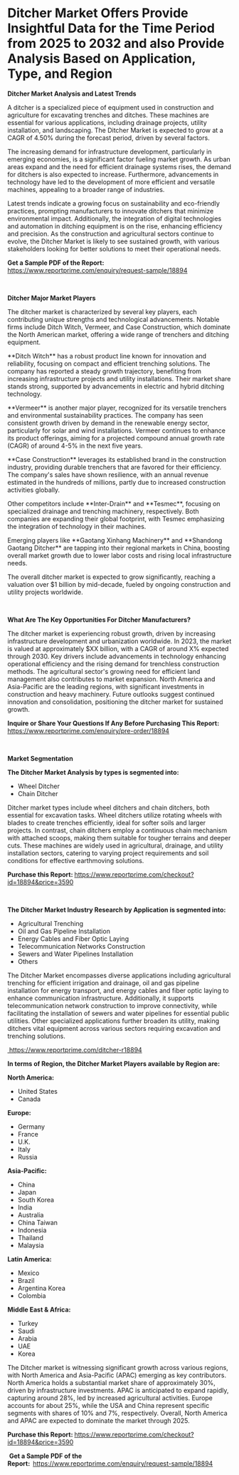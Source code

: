 <p><h1>Ditcher Market Offers Provide Insightful Data for the Time Period from 2025 to 2032 and also Provide Analysis Based on Application, Type, and Region</h1></p><p><strong>Ditcher Market Analysis and Latest Trends</strong></p>
<p><p>A ditcher is a specialized piece of equipment used in construction and agriculture for excavating trenches and ditches. These machines are essential for various applications, including drainage projects, utility installation, and landscaping. The Ditcher Market is expected to grow at a CAGR of 4.50% during the forecast period, driven by several factors.</p><p>The increasing demand for infrastructure development, particularly in emerging economies, is a significant factor fueling market growth. As urban areas expand and the need for efficient drainage systems rises, the demand for ditchers is also expected to increase. Furthermore, advancements in technology have led to the development of more efficient and versatile machines, appealing to a broader range of industries.</p><p>Latest trends indicate a growing focus on sustainability and eco-friendly practices, prompting manufacturers to innovate ditchers that minimize environmental impact. Additionally, the integration of digital technologies and automation in ditching equipment is on the rise, enhancing efficiency and precision. As the construction and agricultural sectors continue to evolve, the Ditcher Market is likely to see sustained growth, with various stakeholders looking for better solutions to meet their operational needs.</p></p>
<p><strong>Get a Sample PDF of the Report:&nbsp;</strong> <a href="https://www.reportprime.com/enquiry/request-sample/18894?utm_campaign=4532&utm_medium=2&utm_source=Github&utm_content=ia&utm_term=19052025&utm_id=ditcher">https://www.reportprime.com/enquiry/request-sample/18894</a></p>
<p>&nbsp;</p>
<p><strong>Ditcher Major Market Players</strong></p>
<p><p>The ditcher market is characterized by several key players, each contributing unique strengths and technological advancements. Notable firms include Ditch Witch, Vermeer, and Case Construction, which dominate the North American market, offering a wide range of trenchers and ditching equipment. </p><p>**Ditch Witch** has a robust product line known for innovation and reliability, focusing on compact and efficient trenching solutions. The company has reported a steady growth trajectory, benefiting from increasing infrastructure projects and utility installations. Their market share stands strong, supported by advancements in electric and hybrid ditching technology.</p><p>**Vermeer** is another major player, recognized for its versatile trenchers and environmental sustainability practices. The company has seen consistent growth driven by demand in the renewable energy sector, particularly for solar and wind installations. Vermeer continues to enhance its product offerings, aiming for a projected compound annual growth rate (CAGR) of around 4-5% in the next five years.</p><p>**Case Construction** leverages its established brand in the construction industry, providing durable trenchers that are favored for their efficiency. The company's sales have shown resilience, with an annual revenue estimated in the hundreds of millions, partly due to increased construction activities globally.</p><p>Other competitors include **Inter-Drain** and **Tesmec**, focusing on specialized drainage and trenching machinery, respectively. Both companies are expanding their global footprint, with Tesmec emphasizing the integration of technology in their machines.</p><p>Emerging players like **Gaotang Xinhang Machinery** and **Shandong Gaotang Ditcher** are tapping into their regional markets in China, boosting overall market growth due to lower labor costs and rising local infrastructure needs.</p><p>The overall ditcher market is expected to grow significantly, reaching a valuation over $1 billion by mid-decade, fueled by ongoing construction and utility projects worldwide.</p></p>
<p>&nbsp;</p>
<p><strong>What Are The Key Opportunities For Ditcher Manufacturers?</strong></p>
<p><p>The ditcher market is experiencing robust growth, driven by increasing infrastructure development and urbanization worldwide. In 2023, the market is valued at approximately $XX billion, with a CAGR of around X% expected through 2030. Key drivers include advancements in technology enhancing operational efficiency and the rising demand for trenchless construction methods. The agricultural sector's growing need for efficient land management also contributes to market expansion. North America and Asia-Pacific are the leading regions, with significant investments in construction and heavy machinery. Future outlooks suggest continued innovation and consolidation, positioning the ditcher market for sustained growth.</p></p>
<p><strong>Inquire or Share Your Questions If Any Before Purchasing This Report:</strong> <a href="https://www.reportprime.com/enquiry/pre-order/18894?utm_campaign=4532&utm_medium=2&utm_source=Github&utm_content=ia&utm_term=19052025&utm_id=ditcher">https://www.reportprime.com/enquiry/pre-order/18894</a></p>
<p>&nbsp;</p>
<p><strong>Market Segmentation</strong></p>
<p><strong>The Ditcher Market Analysis by types is segmented into:</strong></p>
<p><ul><li>Wheel Ditcher</li><li>Chain Ditcher</li></ul></p>
<p><p>Ditcher market types include wheel ditchers and chain ditchers, both essential for excavation tasks. Wheel ditchers utilize rotating wheels with blades to create trenches efficiently, ideal for softer soils and larger projects. In contrast, chain ditchers employ a continuous chain mechanism with attached scoops, making them suitable for tougher terrains and deeper cuts. These machines are widely used in agricultural, drainage, and utility installation sectors, catering to varying project requirements and soil conditions for effective earthmoving solutions.</p></p>
<p><strong>Purchase this Report:&nbsp;</strong><a href="https://www.reportprime.com/checkout?id=18894&price=3590&utm_campaign=4532&utm_medium=2&utm_source=Github&utm_content=ia&utm_term=19052025&utm_id=ditcher">https://www.reportprime.com/checkout?id=18894&price=3590</a></p>
<p>&nbsp;</p>
<p><strong>The Ditcher Market Industry Research by Application is segmented into:</strong></p>
<p><ul><li>Agricultural Trenching</li><li>Oil and Gas Pipeline Installation</li><li>Energy Cables and Fiber Optic Laying</li><li>Telecommunication Networks Construction</li><li>Sewers and Water Pipelines Installation</li><li>Others</li></ul></p>
<p><p>The Ditcher Market encompasses diverse applications including agricultural trenching for efficient irrigation and drainage, oil and gas pipeline installation for energy transport, and energy cables and fiber optic laying to enhance communication infrastructure. Additionally, it supports telecommunication network construction to improve connectivity, while facilitating the installation of sewers and water pipelines for essential public utilities. Other specialized applications further broaden its utility, making ditchers vital equipment across various sectors requiring excavation and trenching solutions.</p></p>
<p><a href="https://www.reportprime.com/ditcher-r18894?utm_campaign=4532&utm_medium=2&utm_source=Github&utm_content=ia&utm_term=19052025&utm_id=ditcher">&nbsp;https://www.reportprime.com/ditcher-r18894</a></p>
<p><strong>In terms of Region, the Ditcher Market Players available by Region are:</strong></p>
<p>
    <p> <strong> North America: </strong>
        <ul>
            <li>United States</li>
            <li>Canada</li>
        </ul>
        </p> 
    <p> <strong> Europe: </strong>
        <ul>
            <li>Germany</li>
            <li>France</li>
            <li>U.K.</li>
            <li>Italy</li>
            <li>Russia</li>
        </ul>
        </p> 
    <p> <strong> Asia-Pacific: </strong>
        <ul>
            <li>China</li>
            <li>Japan</li>
            <li>South Korea</li>
            <li>India</li>
            <li>Australia</li>
            <li>China Taiwan</li>
            <li>Indonesia</li>
            <li>Thailand</li>
            <li>Malaysia</li>
        </ul>
        </p> 
    <p> <strong> Latin America: </strong>
        <ul>
            <li>Mexico</li>
            <li>Brazil</li>
            <li>Argentina Korea</li>
            <li>Colombia</li>
        </ul>
        </p> 
    <p> <strong> Middle East & Africa: </strong>
        <ul>
            <li>Turkey</li>
            <li>Saudi</li>
            <li>Arabia</li>
            <li>UAE</li>
            <li>Korea</li>
        </ul>
    </p>
    </p>
<p><p>The Ditcher market is witnessing significant growth across various regions, with North America and Asia-Pacific (APAC) emerging as key contributors. North America holds a substantial market share of approximately 30%, driven by infrastructure investments. APAC is anticipated to expand rapidly, capturing around 28%, led by increased agricultural activities. Europe accounts for about 25%, while the USA and China represent specific segments with shares of 10% and 7%, respectively. Overall, North America and APAC are expected to dominate the market through 2025.</p></p>
<p><strong>Purchase this Report: </strong><a href="https://www.reportprime.com/checkout?id=18894&price=3590&utm_campaign=4532&utm_medium=2&utm_source=Github&utm_content=ia&utm_term=19052025&utm_id=ditcher">https://www.reportprime.com/checkout?id=18894&price=3590</a></p>
<p>&nbsp;<strong>Get a Sample PDF of the Report:&nbsp;&nbsp;</strong><a href="https://www.reportprime.com/enquiry/request-sample/18894?utm_campaign=4532&utm_medium=2&utm_source=Github&utm_content=ia&utm_term=19052025&utm_id=ditcher">https://www.reportprime.com/enquiry/request-sample/18894</a></p>
<p><strong></strong></p>
<p><p></p><p></p><p></p></p>